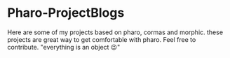 # Pharo-ProjectBlogs
Here are some of my projects based on pharo, cormas and morphic. these projects are great way to get comfortable with pharo. Feel free to contribute. "everything is an object 😉"
